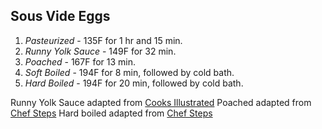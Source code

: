 ## Sous Vide Eggs

1. *Pasteurized* - 135F for 1 hr and 15 min.
2. *Runny Yolk Sauce* - 149F for 32 min.
2. *Poached* - 167F for 13 min.
3. *Soft Boiled* - 194F for 8 min, followed by cold bath.
4. *Hard Boiled* - 194F for 20 min, followed by cold bath.

Runny Yolk Sauce adapted from [Cooks Illustrated](https://www.cooksillustrated.com/recipes/9047-runny-yolk-sauce)
Poached adapted from [Chef Steps](https://www.chefsteps.com/activities/75-c-egg)
Hard boiled adapted from [Chef Steps](https://www.chefsteps.com/activities/the-best-deviled-eggs-are-sous-vide-deviled-eggs)
